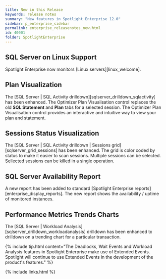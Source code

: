 ```yaml
---
title: New in this Release
keywords: release notes
summary: "New features in Spotlight Enterprise 12.0"
sidebar: p_enterprise_sidebar
permalink: enterprise_releasenotes_new.html
id: 40001
folder: SpotlightEnterprise
---
```


## SQL Server on Linux Support
Spotlight Enterprise now monitors [Linux servers][linux_welcome].

## Plan Visualization
The [SQL Server \| SQL Activity drilldown][sqlserver_drilldown_sqlactivity] has been enhanced. The Optimizer Plan Visualisation control replaces the old **SQL Statement** and **Plan** tabs for a selected session. The Optimizer Plan Visualisation control provides an interactive and intuitive way to view your plan and statement.

## Sessions Status Visualization
The [SQL Server \| SQL Activity drilldown \| Sessions grid][sqlserver_grid_sessions] has been enhanced. The grid is color coded by status to make it easier to scan sessions. Multiple sessions can be selected. Sellected sessions can be killed in a single operation.

## SQL Server Availability Report
A new report has been added to standard [Spotlight Enterprise reports][enterprise_display_reports]. The new report shows the availability / uptime of monitored instances.

## Performance Metrics Trends Charts
The [SQL Server \| Workload Analysis][sqlserver_drilldown_workloadanalysis] drilldown has been enhanced to drilldown on a trending chart for a particular transaction.


{% include tip.html content="The Deadlocks, Wait Events and Workload Analysis features in Spotlight Enterprise make use of Extended Events. Spotlight will continue to use Extended Events in the development of the product's features." %}

{% include links.html %}
